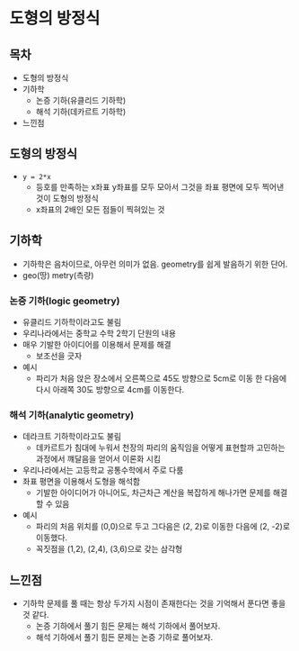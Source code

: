 # 도형의 방정식

## 목차

- 도형의 방정식
- 기하학
  - 논증 기하(유클리드 기하학)
  - 해석 기하(데카르트 기하학)
- 느낀점

## 도형의 방정식

- `y = 2*x`
  - 등호를 만족하는 x좌표 y좌표를 모두 모아서 그것을 좌표 평면에 모두 찍어낸 것이 도형의 방정식
  - x좌표의 2배인 모든 점들이 찍혀있는 것


## 기하학

- 기하학은 음차이므로, 아무런 의미가 없음. geometry를 쉽게 발음하기 위한 단어.
- geo(땅) metry(측량)

### 논증 기하(logic geometry)

- 유클리드 기하학이라고도 불림
- 우리나라에서는 중학교 수학 2학기 단원의 내용
- 매우 기발한 아이디어를 이용해서 문제를 해결
  - 보조선을 긋자
- 예시
  - 파리가 처음 앉은 장소에서 오른쪽으로 45도 방향으로 5cm로 이동 한 다음에 다시 아래쪽 30도 방향으로 4cm를 이동한다.

### 해석 기하(analytic geometry)

- 데라크트 기하학이라고도 불림
  - 데카르트가 침대에 누워서 천장의 파리의 움직임을 어떻게 표현할까 고민하는 과정에서 꺠달음을 얻어서 이론화 시킴
- 우리나라에서는 고등학교 공통수학에서 주로 다룸
- 좌표 평면을 이용해서 도형을 해석함
  - 기발한 아이디어가 아니어도, 차근차근 계산을 복잡하게 해나가면 문제를 해결할 수 있음
- 예시
  - 파리의 처음 위치를 (0,0)으로 두고 그다음은 (2, 2)로 이동한 다음에 (2, -2)로 이동했다.
  - 꼭짓점을 (1,2), (2,4), (3,6)으로 갖는 삼각형

## 느낀점

- 기하학 문제를 풀 때는 항상 두가지 시점이 존재한다는 것을 기억해서 푼다면 좋을 것 같다.
  - 논증 기하에서 풀기 힘든 문제는 해석 기하에서 풀어보자.
  - 해석 기하에서 풀기 힘든 문제는 논증 기하로 풀어보자.
